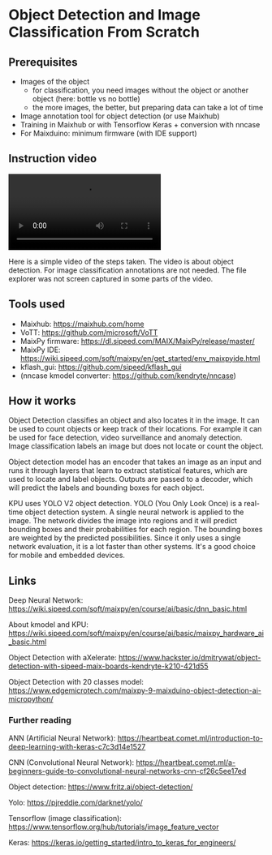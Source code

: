 # Object Detection and Image Classification From Scratch

## Prerequisites
- Images of the object
	- for classification, you need images without the object or another object (here: bottle vs no bottle)
	- the more images, the better, but preparing data can take a lot of time
- Image annotation tool for object detection (or use Maixhub)
- Training in Maixhub or with Tensorflow Keras + conversion with nncase
- For Maixduino: minimum firmware (with IDE support)

## Instruction video
![detection instructions video](ObjectDetection/demo/object_detection_instructions.mp4)

Here is a simple video of the steps taken. The video is about object detection. For image classification annotations are not needed. The file explorer was not screen captured in some parts of the video.

## Tools used
- Maixhub: https://maixhub.com/home
- VoTT: https://github.com/microsoft/VoTT
- MaixPy firmware: https://dl.sipeed.com/MAIX/MaixPy/release/master/
- MaixPy IDE: https://wiki.sipeed.com/soft/maixpy/en/get_started/env_maixpyide.html
- kflash_gui: https://github.com/sipeed/kflash_gui
- (nncase kmodel converter: https://github.com/kendryte/nncase)

## How it works
Object Detection classifies an object and also locates it in the image. It can be used to count objects or keep track of their locations. For example it can be used for face detection, video surveillance and anomaly detection. Image classification labels an image but does not locate or count the object.

Object detection model has an encoder that takes an image as an input and runs it through layers that learn to extract statistical features, which are used to locate and label objects. Outputs are passed to a decoder, which will predict the labels and bounding boxes for each object.

KPU uses YOLO V2 object detection. YOLO (You Only Look Once) is a real-time object detection system. A single neural network is applied to the image. The network divides the image into regions and it will predict bounding boxes and their probabilities for each region. The bounding boxes are weighted by the predicted possibilities. Since it only uses a single network evaluation, it is a lot faster than other systems. It's a good choice for mobile and embedded devices.

## Links
Deep Neural Network: https://wiki.sipeed.com/soft/maixpy/en/course/ai/basic/dnn_basic.html

About kmodel and KPU: https://wiki.sipeed.com/soft/maixpy/en/course/ai/basic/maixpy_hardware_ai_basic.html

Object Detection with aXelerate: https://www.hackster.io/dmitrywat/object-detection-with-sipeed-maix-boards-kendryte-k210-421d55

Object Detection with 20 classes model: https://www.edgemicrotech.com/maixpy-9-maixduino-object-detection-ai-micropython/

### Further reading

ANN (Artificial Neural Network): https://heartbeat.comet.ml/introduction-to-deep-learning-with-keras-c7c3d14e1527

CNN (Convolutional Neural Network): https://heartbeat.comet.ml/a-beginners-guide-to-convolutional-neural-networks-cnn-cf26c5ee17ed

Object detection: https://www.fritz.ai/object-detection/

Yolo: https://pjreddie.com/darknet/yolo/

Tensorflow (image classification): https://www.tensorflow.org/hub/tutorials/image_feature_vector

Keras: https://keras.io/getting_started/intro_to_keras_for_engineers/